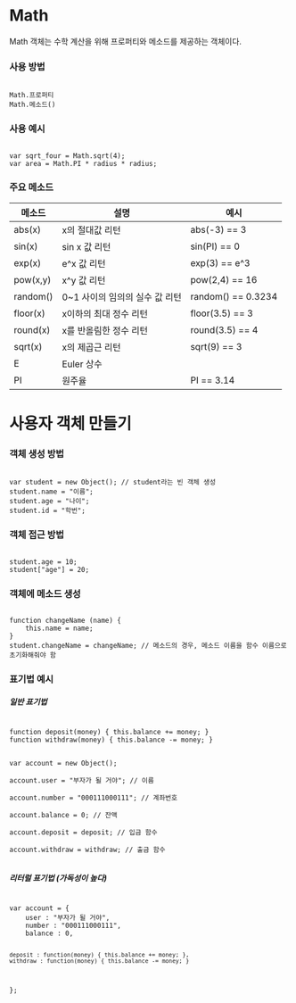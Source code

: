 # Math
Math 객체는 수학 계산을 위해 프로퍼티와 메소드를 제공하는 객체이다.



### 사용 방법
<code>
Math.프로퍼티  
Math.메소드()
</code>



### 사용 예시
<code>
var sqrt_four = Math.sqrt(4);  
var area = Math.PI * radius * radius;
</code>



### 주요 메소드
| 메소드 | 설명 | 예시 |
|---|---|---|
|abs(x)|x의 절대값 리턴|abs(-3) == 3|
|sin(x)|sin x 값 리턴|sin(PI) == 0|
|exp(x)|e^x 값 리턴|exp(3) == e^3|
|pow(x,y)|x^y 값 리턴|pow(2,4) == 16|
|random()|0~1 사이의 임의의 실수 값 리턴|random() == 0.3234|
|floor(x)|x이하의 최대 정수 리턴|floor(3.5) == 3|
|round(x)|x를 반올림한 정수 리턴|round(3.5) == 4|
|sqrt(x)|x의 제곱근 리턴|sqrt(9) == 3|
|E|Euler 상수||
|PI|원주율|PI == 3.14|



# 사용자 객체 만들기



### 객체 생성 방법
<code>
var student = new Object(); // student라는 빈 객체 생성  
student.name = "이름";  
student.age = "나이";  
student.id = "학번";  
</code>



### 객체 접근 방법
<code>
student.age = 10;  
student["age"] = 20;  
</code>



### 객체에 메소드 생성
<code>
function changeName (name) {  
    this.name = name;  
}  
student.changeName = changeName; // 메소드의 경우, 메소드 이름을 함수 이름으로 초기화해줘야 함  
</code>



### 표기법 예시

##### 일반 표기법
<code>
function deposit(money) { this.balance += money; }  
function withdraw(money) { this.balance -= money; }  
  
var account = new Object();  
account.user = "부자가 될 거야"; // 이름  
account.number = "000111000111"; // 계좌번호  
account.balance = 0; // 잔액  
account.deposit = deposit; // 입금 함수  
account.withdraw = withdraw; // 출금 함수  
</code>

##### 리터럴 표기법 (가독성이 높다)
<code>
var account = {  
    user : "부자가 될 거야",  
    number : "000111000111",  
    balance : 0,  
  
    deposit : function(money) { this.balance += money; },  
    withdraw : function(money) { this.balance -= money; }  
};
</code>
